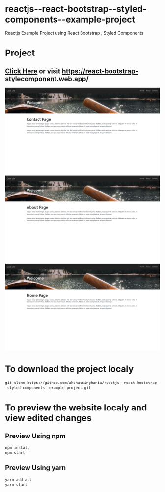 # reactjs--react-bootstrap--styled-components--example-project

Reactjs Example Project using React Bootstrap , Styled Components

# Project

## [Click Here]("https://react-bootstrap-stylecomponent.web.app/") or visit https://react-bootstrap-stylecomponent.web.app/

![Photo-1](https://raw.githubusercontent.com/akshatsinghania/reactjs--react-bootstrap--styled-components--example-project/main/photos/1.png)
![Photo-2](https://raw.githubusercontent.com/akshatsinghania/reactjs--react-bootstrap--styled-components--example-project/main/photos/2.png)
![Photo-3](https://raw.githubusercontent.com/akshatsinghania/reactjs--react-bootstrap--styled-components--example-project/main/photos/3.png)

# To download the project localy

`git clone https://github.com/akshatsinghania/reactjs--react-bootstrap--styled-components--example-project.git`

# To preview the website localy and view edited changes

## Preview Using npm

```
npm install
npm start
```

## Preview Using yarn

```
yarn add all
yarn start
```
